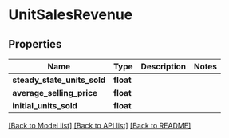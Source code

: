 # UnitSalesRevenue


## Properties
Name | Type | Description | Notes
------------ | ------------- | ------------- | -------------
**steady_state_units_sold** | **float** |  | 
**average_selling_price** | **float** |  | 
**initial_units_sold** | **float** |  | 

[[Back to Model list]](../README.md#documentation-for-models) [[Back to API list]](../README.md#documentation-for-api-endpoints) [[Back to README]](../README.md)


